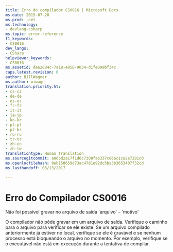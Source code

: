 ```yaml
---
title: Erro do compilador CS0016 | Microsoft Docs
ms.date: 2015-07-20
ms.prod: .net
ms.technology:
- devlang-csharp
ms.topic: error-reference
f1_keywords:
- CS0016
dev_langs:
- CSharp
helpviewer_keywords:
- CS0016
ms.assetid: da62084c-7a18-4858-9034-d1fe099bf34c
caps.latest.revision: 6
author: BillWagner
ms.author: wiwagn
translation.priority.ht:
- cs-cz
- de-de
- es-es
- fr-fr
- it-it
- ja-jp
- ko-kr
- pl-pl
- pt-br
- ru-ru
- tr-tr
- zh-cn
- zh-tw
translationtype: Human Translation
ms.sourcegitcommit: a06bd2a17f1d6c7308fa6337c866c1ca2e7281c0
ms.openlocfilehash: 8eb158659d73ac4781e92dc5ba3b3653407f32cd
ms.lasthandoff: 03/13/2017

---
```

# <a name="compiler-error-cs0016"></a>Erro do Compilador CS0016
Não foi possível gravar no arquivo de saída 'arquivo' – 'motivo'  
  
 O compilador não pôde gravar em um arquivo de saída. Verifique o caminho para o arquivo para verificar se ele existe. Se um arquivo compilado anteriormente já estiver no local, verifique se ele é gravável e se nenhum processo está bloqueando o arquivo no momento. Por exemplo, verifique se o executável não está em execução durante a tentativa de compilar.
